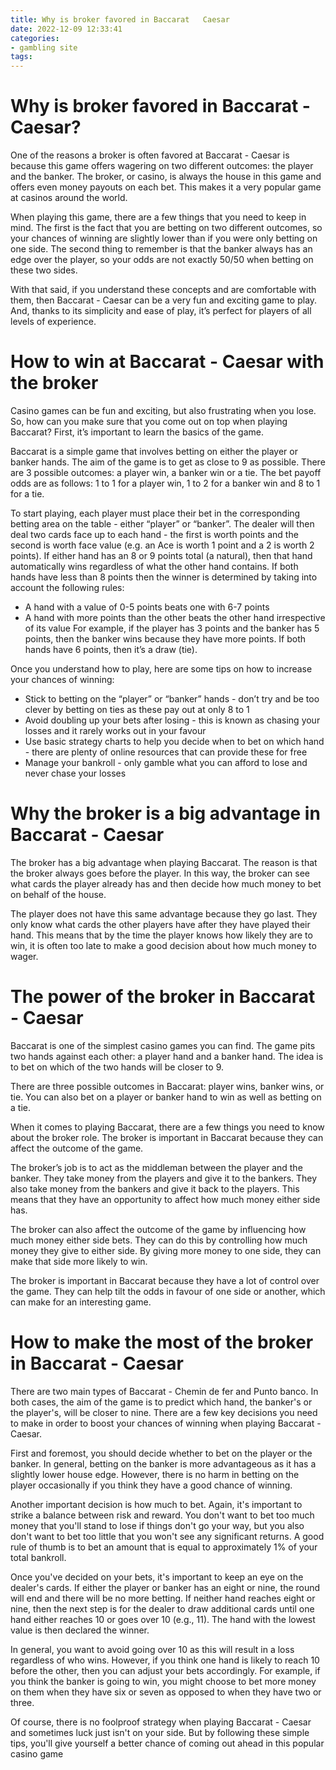 ```yaml
---
title: Why is broker favored in Baccarat   Caesar 
date: 2022-12-09 12:33:41
categories:
- gambling site
tags:
---
```



#  Why is broker favored in Baccarat - Caesar? 

One of the reasons a broker is often favored at Baccarat - Caesar is because this game offers wagering on two different outcomes: the player and the banker. The broker, or casino, is always the house in this game and offers even money payouts on each bet. This makes it a very popular game at casinos around the world.

When playing this game, there are a few things that you need to keep in mind. The first is the fact that you are betting on two different outcomes, so your chances of winning are slightly lower than if you were only betting on one side. The second thing to remember is that the banker always has an edge over the player, so your odds are not exactly 50/50 when betting on these two sides.

With that said, if you understand these concepts and are comfortable with them, then Baccarat - Caesar can be a very fun and exciting game to play. And, thanks to its simplicity and ease of play, it’s perfect for players of all levels of experience.

#  How to win at Baccarat - Caesar with the broker 

Casino games can be fun and exciting, but also frustrating when you lose. So, how can you make sure that you come out on top when playing Baccarat? First, it’s important to learn the basics of the game. 

Baccarat is a simple game that involves betting on either the player or banker hands. The aim of the game is to get as close to 9 as possible. There are 3 possible outcomes: a player win, a banker win or a tie. The bet payoff odds are as follows: 1 to 1 for a player win, 1 to 2 for a banker win and 8 to 1 for a tie. 

To start playing, each player must place their bet in the corresponding betting area on the table - either “player” or “banker”. The dealer will then deal two cards face up to each hand - the first is worth points and the second is worth face value (e.g. an Ace is worth 1 point and a 2 is worth 2 points). If either hand has an 8 or 9 points total (a natural), then that hand automatically wins regardless of what the other hand contains. If both hands have less than 8 points then the winner is determined by taking into account the following rules: 

- A hand with a value of 0-5 points beats one with 6-7 points
- A hand with more points than the other beats the other hand irrespective of its value 
For example, if the player has 3 points and the banker has 5 points, then the banker wins because they have more points. If both hands have 6 points, then it’s a draw (tie). 

Once you understand how to play, here are some tips on how to increase your chances of winning: 


- Stick to betting on the “player” or “banker” hands - don’t try and be too clever by betting on ties as these pay out at only 8 to 1
- Avoid doubling up your bets after losing - this is known as chasing your losses and it rarely works out in your favour 
- Use basic strategy charts to help you decide when to bet on which hand - there are plenty of online resources that can provide these for free 
- Manage your bankroll - only gamble what you can afford to lose and never chase your losses

#  Why the broker is a big advantage in Baccarat - Caesar 

The broker has a big advantage when playing Baccarat. 
The reason is that the broker always goes before the player. 
In this way, the broker can see what cards the player already has and then decide how much money to bet on behalf of the house. 

The player does not have this same advantage because they go last. They only know what cards the other players have after they have played their hand. 
This means that by the time the player knows how likely they are to win, it is often too late to make a good decision about how much money to wager.

#  The power of the broker in Baccarat - Caesar 

Baccarat is one of the simplest casino games you can find. The game pits two hands against each other: a player hand and a banker hand. The idea is to bet on which of the two hands will be closer to 9.

There are three possible outcomes in Baccarat: player wins, banker wins, or tie. You can also bet on a player or banker hand to win as well as betting on a tie.

When it comes to playing Baccarat, there are a few things you need to know about the broker role. The broker is important in Baccarat because they can affect the outcome of the game.

The broker’s job is to act as the middleman between the player and the banker. They take money from the players and give it to the bankers. They also take money from the bankers and give it back to the players. This means that they have an opportunity to affect how much money either side has.

The broker can also affect the outcome of the game by influencing how much money either side bets. They can do this by controlling how much money they give to either side. By giving more money to one side, they can make that side more likely to win.

The broker is important in Baccarat because they have a lot of control over the game. They can help tilt the odds in favour of one side or another, which can make for an interesting game.

#  How to make the most of the broker in Baccarat - Caesar

There are two main types of Baccarat - Chemin de fer and Punto banco. In both cases, the aim of the game is to predict which hand, the banker's or the player's, will be closer to nine. There are a few key decisions you need to make in order to boost your chances of winning when playing Baccarat - Caesar.

First and foremost, you should decide whether to bet on the player or the banker. In general, betting on the banker is more advantageous as it has a slightly lower house edge. However, there is no harm in betting on the player occasionally if you think they have a good chance of winning.

Another important decision is how much to bet. Again, it's important to strike a balance between risk and reward. You don't want to bet too much money that you'll stand to lose if things don't go your way, but you also don't want to bet too little that you won't see any significant returns. A good rule of thumb is to bet an amount that is equal to approximately 1% of your total bankroll.

Once you've decided on your bets, it's important to keep an eye on the dealer's cards. If either the player or banker has an eight or nine, the round will end and there will be no more betting. If neither hand reaches eight or nine, then the next step is for the dealer to draw additional cards until one hand either reaches 10 or goes over 10 (e.g., 11). The hand with the lowest value is then declared the winner.

In general, you want to avoid going over 10 as this will result in a loss regardless of who wins. However, if you think one hand is likely to reach 10 before the other, then you can adjust your bets accordingly. For example, if you think the banker is going to win, you might choose to bet more money on them when they have six or seven as opposed to when they have two or three.

Of course, there is no foolproof strategy when playing Baccarat - Caesar and sometimes luck just isn't on your side. But by following these simple tips, you'll give yourself a better chance of coming out ahead in this popular casino game